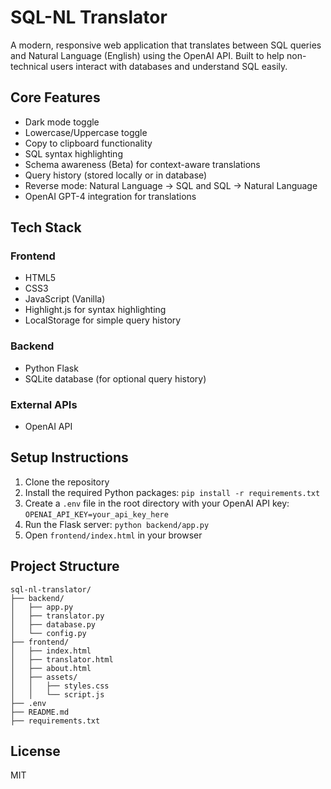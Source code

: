 # SQL-NL Translator

A modern, responsive web application that translates between SQL queries and Natural Language (English) using the OpenAI API. Built to help non-technical users interact with databases and understand SQL easily.

## Core Features

- Dark mode toggle
- Lowercase/Uppercase toggle
- Copy to clipboard functionality
- SQL syntax highlighting
- Schema awareness (Beta) for context-aware translations
- Query history (stored locally or in database)
- Reverse mode: Natural Language → SQL and SQL → Natural Language
- OpenAI GPT-4 integration for translations

## Tech Stack

### Frontend
- HTML5
- CSS3
- JavaScript (Vanilla)
- Highlight.js for syntax highlighting
- LocalStorage for simple query history

### Backend
- Python Flask
- SQLite database (for optional query history)

### External APIs
- OpenAI API

## Setup Instructions

1. Clone the repository
2. Install the required Python packages: `pip install -r requirements.txt`
3. Create a `.env` file in the root directory with your OpenAI API key: `OPENAI_API_KEY=your_api_key_here`
4. Run the Flask server: `python backend/app.py`
5. Open `frontend/index.html` in your browser

## Project Structure

```
sql-nl-translator/
├── backend/
│   ├── app.py
│   ├── translator.py
│   ├── database.py
│   └── config.py
├── frontend/
│   ├── index.html
│   ├── translator.html
│   ├── about.html
│   ├── assets/
│   │   ├── styles.css
│   │   └── script.js
├── .env
├── README.md
├── requirements.txt
```

## License

MIT